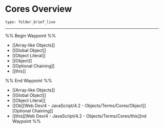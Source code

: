# Cores Overview
 
```ccard
type: folder_brief_live
```
 
---

%% Begin Waypoint %%
- [[Array-like Objects]]
- [[Global Object]]
- [[Object Literal]]
- [[Object]]
- [[Optional Chaining]]
- [[this]]

%% End Waypoint %%
- [[Array-like Objects]]
- [[Global Object]]
- [[Object Literal]]
- [[Ob[[Web Dev/4 - JavaScript/4.2 - Objects/Terms/Cores/Object]][Optional Chaining]]
- [[this[[Web Dev/4 - JavaScript/4.2 - Objects/Terms/Cores/this]]nd Waypoint %%